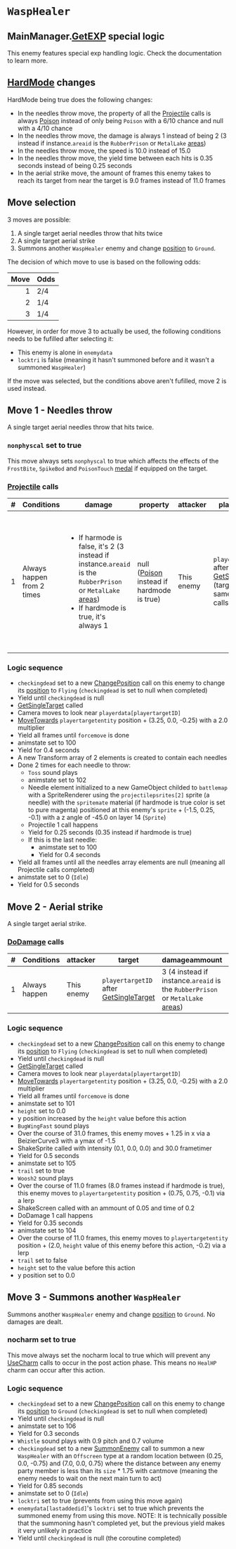 # `WaspHealer`

## MainManager.[GetEXP](../../../TextAsset%20Data/Enemies%20data.md#exp-logic) special logic
This enemy features special exp handling logic. Check the documentation to learn more.

## [HardMode](../../Damage%20pipeline/HardMode.md) changes
HardMode being true does the following changes:

- In the needles throw move, the property of all the [Projectile](../../Damage%20pipeline/Projectile.md) calls is always [Poison](../../Damage%20pipeline/AttackProperty.md) instead of only being `Poison` with a 6/10 chance and null with a 4/10 chance
- In the needles throw move, the damage is always 1 instead of being 2 (3 instead if instance.`areaid` is the `RubberPrison` or `MetalLake` [areas](../../../Enums%20and%20IDs/librarystuff/Areas.md))
- In the needles throw move, the speed is 10.0 instead of 15.0
- In the needles throw move, the yield time between each hits is 0.35 seconds instead of being 0.25 seconds
- In the aerial strike move, the amount of frames this enemy takes to reach its target from near the target is 9.0 frames instead of 11.0 frames

## Move selection
3 moves are possible:

1. A single target aerial needles throw that hits twice
2. A single target aerial strike
3. Summons another `WaspHealer` enemy and change [position](../../Actors%20states/BattlePosition.md) to `Ground`.

The decision of which move to use is based on the following odds:

|Move|Odds|
|---:|----|
|1|2/4|
|2|1/4|
|3|1/4|

However, in order for move 3 to actually be used, the following conditions needs to be fufilled after selecting it:

- This enemy is alone in `enemydata`
- `locktri` is false (meaning it hasn't summoned before and it wasn't a summoned `WaspHealer`)

If the move was selected, but the conditions above aren't fufilled, move 2 is used instead.

## Move 1 - Needles throw
A single target aerial needles throw that hits twice.

### `nonphyscal` set to true
This move always sets `nonphyscal` to true which affects the effects of the `FrostBite`, `SpikeBod` and `PoisonTouch` [medal](../Enums%20and%20IDs/Medal.md) if equipped on the target.

### [Projectile](../../Damage%20pipeline/Projectile.md) calls

|#|Conditions|damage|property|attacker|playertarget|obj|speed|height|extraargs|destroyparticle|audioonhit|audiomoving|spin|nosound|
|-:|---------|------|--------|--------|-----------|---|-----|------|---------|--------------|----------|-----------|----|------|
|1|Always happen from 2 times|<ul><li>If harmode is false, it's 2 (3 instead if instance.`areaid` is the `RubberPrison` or `MetalLake` [areas](../../../Enums%20and%20IDs/librarystuff/Areas.md))</li><li>If hardmode is true, it's always 1</li></ul>|null ([Poison](../../Damage%20pipeline/AttackProperty.md) instead if hardmode is true)|This enemy|`playertargetID` after [GetSingleTarget](../../Actors%20states/Targetting/GetRandomAvaliablePlayer.md#getsingletarget) (target is the same for all calls)|A new GameObject childed to `battlemap` with a SpriteRenderer using the `projectilepsrites[2]` sprite (a needle) with the `spritemate` material (if hardmode is true color is set to pure magenta) positioned at this enemy's `sprite` + (-1.5, 0.25, -0.1) with a z angle of -45.0 on layer 14 (`Sprite`)|15 (10 if hardmode is true)|0.0|null|null|null|null|Vector3.zero|false|

### Logic sequence

- `checkingdead` set to a new [ChangePosition](../ChangePosition.md) call on this enemy to change its [position](../../Actors%20states/BattlePosition.md) to `Flying` (`checkingdead` is set to null when completed)
- Yield until `checkingdead` is null
- [GetSingleTarget](../../Actors%20states/Targetting/GetRandomAvaliablePlayer.md#getsingletarget) called
- Camera moves to look near `playerdata[playertargetID]`
- [MoveTowards](../../../Entities/EntityControl/EntityControl%20Methods.md#movetowards) `playertargetentity` position + (3.25, 0.0, -0.25) with a 2.0 multiplier
- Yield all frames until `forcemove` is done
- animstate set to 100
- Yield for 0.4 seconds
- A new Transform array of 2 elements is created to contain each needles
- Done 2 times for each needle to throw:
    - `Toss` sound plays
    - animstate set to 102
    - Needle element initialized to a new GameObject childed to `battlemap` with a SpriteRenderer using the `projectilepsrites[2]` sprite (a needle) with the `spritemate` material (if hardmode is true color is set to pure magenta) positioned at this enemy's `sprite` + (-1.5, 0.25, -0.1) with a z angle of -45.0 on layer 14 (`Sprite`)
    - Projectile 1 call happens
    - Yield for 0.25 seconds (0.35 instead if hardmode is true)
    - If this is the last needle:
        - animstate set to 100
        - Yield for 0.4 seconds
- Yield all frames until all the needles array elements are null (meaning all Projectile calls completed)
- animstate set to 0 (`Idle`)
- Yield for 0.5 seconds

## Move 2 - Aerial strike
A single target aerial strike.

### [DoDamage](../../Damage%20pipeline/DoDamage.md) calls

|#|Conditions|attacker|target|damageammount|property|overrides|block|
|-:|---|---|---|---|---|---|---|
|1|Always happen|This enemy|`playertargetID` after [GetSingleTarget](../../Actors%20states/Targetting/GetRandomAvaliablePlayer.md#getsingletarget)|3 (4 instead if instance.`areaid` is the `RubberPrison` or `MetalLake` [areas](../../../Enums%20and%20IDs/librarystuff/Areas.md))|null|null|`commandsuccess`|

### Logic sequence

- `checkingdead` set to a new [ChangePosition](../ChangePosition.md) call on this enemy to change its [position](../../Actors%20states/BattlePosition.md) to `Flying` (`checkingdead` is set to null when completed)
- Yield until `checkingdead` is null
- [GetSingleTarget](../../Actors%20states/Targetting/GetRandomAvaliablePlayer.md#getsingletarget) called
- Camera moves to look near `playerdata[playertargetID]`
- [MoveTowards](../../../Entities/EntityControl/EntityControl%20Methods.md#movetowards) `playertargetentity` position + (3.25, 0.0, -0.25) with a 2.0 multiplier
- Yield all frames until `forcemove` is done
- animstate set to 101
- `height` set to 0.0
- y position increased by the `height` value before this action
- `BugWingFast` sound plays
- Over the course of 31.0 frames, this enemy moves + 1.25 in x via a BeizierCurve3 with a ymax of -1.5
- ShakeSprite called with intensity (0.1, 0.0, 0.0) and 30.0 frametimer
- Yield for 0.5 seconds
- animstate set to 105
- `trail` set to true
- `Woosh2` sound plays
- Over the course of 11.0 frames (8.0 frames instead if hardmode is true), this enemy moves to `playertargetentity` position + (0.75, 0.75, -0.1) via a lerp
- ShakeScreen called with an ammount of 0.05 and time of 0.2
- DoDamage 1 call happens
- Yield for 0.35 seconds
- animstate set to 104
- Over the course of 11.0 frames, this enemy moves to `playertargetentity` position + (2.0, `height` value of this enemy before this action, -0.2) via a lerp
- `trail` set to false
- `height` set to the value before this action
- y position set to 0.0

## Move 3 - Summons another `WaspHealer`
Summons another `WaspHealer` enemy and change [position](../../Actors%20states/BattlePosition.md) to `Ground`. No damages are dealt.

### nocharm set to true
This move always set the nocharm local to true which will prevent any [UseCharm](../../Battle%20flow/UseCharm.md) calls to occur in the post action phase. This means no `HealHP` charm can occur after this action.

### Logic sequence

- `checkingdead` set to a new [ChangePosition](../ChangePosition.md) call on this enemy to change its [position](../../Actors%20states/BattlePosition.md) to `Ground` (`checkingdead` is set to null when completed)
- Yield until `checkingdead` is null
- animstate set to 106
- Yield for 0.3 seconds
- `Whistle` sound plays with 0.9 pitch and 0.7 volume
- `checkingdead` set to a new [SummonEnemy](../../Actors%20states/Enemy%20party%20members/SummonEnemy.md) call to summon a new `WaspHealer` with an `Offscreen` type at a random location between (0.25, 0.0, -0.75) and (7.0, 0.0, 0.75) where the distance between any enemy party member is less than its `size` * 1.75 with cantmove (meaning the enemy needs to wait on the next main turn to act)
- Yield for 0.85 seconds
- animstate set to 0 (`Idle`)
- `locktri` set to true (prevents from using this move again)
- `enemydata[lastaddedid]`'s `locktri` set to true which prevents the summoned enemy from using this move. NOTE: It is technically possible that the summoning hasn't completed yet, but the previous yield makes it very unlikely in practice
- Yield until `checkingdead` is null (the coroutine completed)
